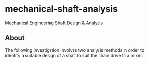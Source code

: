 # mechanical-shaft-analysis
Mechanical Engineering Shaft Design &amp; Analysis

## About
The following investigation involves two analysis methods in order to identify a suitable design of a shaft to suit the chain drive to a mixer. 
